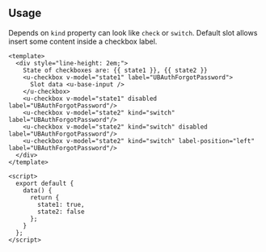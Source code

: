 ## Usage

Depends on `kind` property can look like `check` or `switch`. Default slot allows insert some content inside a checkbox label.

```vue
<template>
  <div style="line-height: 2em;">
    State of checkboxes are: {{ state1 }}, {{ state2 }} 
    <u-checkbox v-model="state1" label="UBAuthForgotPassword">
      Slot data <u-base-input />
    </u-checkbox>
    <u-checkbox v-model="state1" disabled label="UBAuthForgotPassword"/>
    <u-checkbox v-model="state2" kind="switch" label="UBAuthForgotPassword"/>
    <u-checkbox v-model="state2" kind="switch" disabled label="UBAuthForgotPassword"/>
    <u-checkbox v-model="state2" kind="switch" label-position="left" label="UBAuthForgotPassword"/>
  </div>
</template>

<script>
  export default {
    data() {
      return {
        state1: true,
        state2: false
      };
    }
  };
</script>
```
